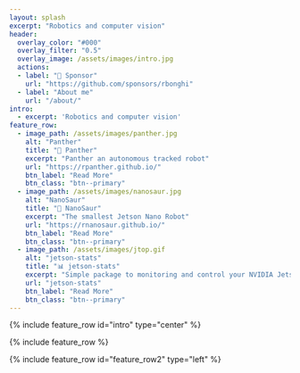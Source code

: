 ```yaml
---
layout: splash
excerpt: "Robotics and computer vision"
header:
  overlay_color: "#000"
  overlay_filter: "0.5"
  overlay_image: /assets/images/intro.jpg
  actions:
  - label: "💖 Sponsor"
    url: "https://github.com/sponsors/rbonghi"
  - label: "About me"
    url: "/about/"
intro: 
  - excerpt: 'Robotics and computer vision'
feature_row:
  - image_path: /assets/images/panther.jpg
    alt: "Panther"
    title: "🐆 Panther"
    excerpt: "Panther an autonomous tracked robot"
    url: "https://rpanther.github.io/"
    btn_label: "Read More"
    btn_class: "btn--primary"
  - image_path: /assets/images/nanosaur.jpg
    alt: "NanoSaur"
    title: "🦕 NanoSaur"
    excerpt: "The smallest Jetson Nano Robot"
    url: "https://rnanosaur.github.io/"
    btn_label: "Read More"
    btn_class: "btn--primary"
  - image_path: /assets/images/jtop.gif
    alt: "jetson-stats"
    title: "📊 jetson-stats"
    excerpt: "Simple package to monitoring and control your NVIDIA Jetson [Xavier NX, Nano, AGX Xavier, TX1, TX2]"
    url: "jetson-stats"
    btn_label: "Read More"
    btn_class: "btn--primary"
---
```


{% include feature_row id="intro" type="center" %}

{% include feature_row %}

{% include feature_row id="feature_row2" type="left" %}